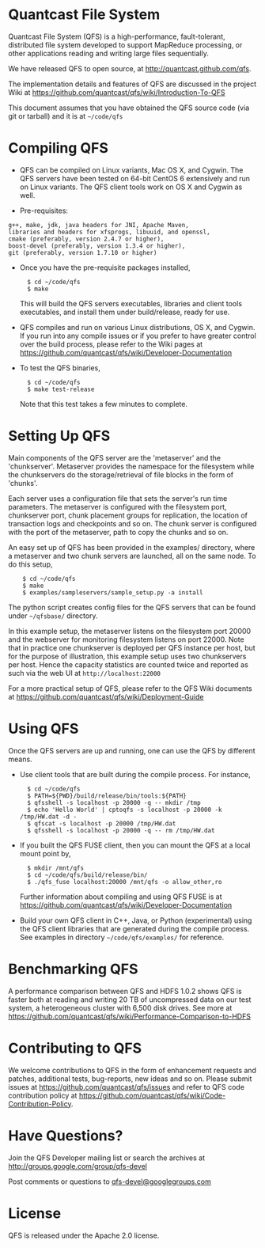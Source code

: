 Quantcast File System
=====================

Quantcast File System (QFS) is a high-performance, fault-tolerant, distributed
file system developed to support MapReduce processing, or other applications
reading and writing large files sequentially.

We have released QFS to open source, at http://quantcast.github.com/qfs.

The implementation details and features of QFS are discussed in the project
Wiki at https://github.com/quantcast/qfs/wiki/Introduction-To-QFS

This document assumes that you have obtained the QFS source code (via git or
tarball) and it is at `~/code/qfs`

Compiling QFS
=============

* QFS can be compiled on Linux variants, Mac OS X, and Cygwin. The QFS servers
  have been tested on 64-bit CentOS 6 extensively and run on Linux variants.
  The QFS client tools work on OS X and Cygwin as well.

* Pre-requisites:
```
g++, make, jdk, java headers for JNI, Apache Maven,
libraries and headers for xfsprogs, libuuid, and openssl,
cmake (preferably, version 2.4.7 or higher),
boost-devel (preferably, version 1.3.4 or higher),
git (preferably, version 1.7.10 or higher)
```

* Once you have the pre-requisite packages installed,

        $ cd ~/code/qfs
        $ make

  This will build the QFS servers executables, libraries and client
  tools executables, and install them under build/release, ready for use.

* QFS compiles and run on various Linux distributions, OS X, and Cygwin. If
  you run into any compile issues or if you prefer to have greater control
  over the build process, please refer to the Wiki pages at
  https://github.com/quantcast/qfs/wiki/Developer-Documentation

* To test the QFS binaries,

        $ cd ~/code/qfs
        $ make test-release

  Note that this test takes a few minutes to complete.


Setting Up QFS
==============

Main components of the QFS server are the 'metaserver' and the 'chunkserver'.
Metaserver provides the namespace for the filesystem while the chunkservers do
the storage/retrieval of file blocks in the form of 'chunks'.

Each server uses a configuration file that sets the server's run time
parameters. The metaserver is configured with the filesystem port, chunkserver
port, chunk placement groups for replication, the location of transaction
logs and checkpoints and so on. The chunk server is configured with the port
of the metaserver, path to copy the chunks and so on.

An easy set up of QFS has been provided in the examples/ directory, where a
metaserver and two chunk servers are launched, all on the same node. To do this
setup,

        $ cd ~/code/qfs
        $ make
        $ examples/sampleservers/sample_setup.py -a install

The python script creates config files for the QFS servers that can be found
under `~/qfsbase/` directory.

In this example setup, the metaserver listens on the filesystem port 20000 and
the webserver for monitoring filesystem listens on port 22000. Note that in
practice one chunkserver is deployed per QFS instance per host, but for the
purpose of illustration, this example setup uses two chunkservers per host.
Hence the capacity statistics are counted twice and reported as such via the
web UI at `http://localhost:22000`

For a more practical setup of QFS, please refer to the QFS Wiki documents at
https://github.com/quantcast/qfs/wiki/Deployment-Guide

Using QFS
=========

Once the QFS servers are up and running, one can use the QFS by different
means.

* Use client tools that are built during the compile process. For instance,

        $ cd ~/code/qfs
        $ PATH=${PWD}/build/release/bin/tools:${PATH}
        $ qfsshell -s localhost -p 20000 -q -- mkdir /tmp
        $ echo 'Hello World' | cptoqfs -s localhost -p 20000 -k /tmp/HW.dat -d -
        $ qfscat -s localhost -p 20000 /tmp/HW.dat
        $ qfsshell -s localhost -p 20000 -q -- rm /tmp/HW.dat

* If you built the QFS FUSE client, then you can mount the QFS at a local mount
  point by,

        $ mkdir /mnt/qfs
        $ cd ~/code/qfs/build/release/bin/
        $ ./qfs_fuse localhost:20000 /mnt/qfs -o allow_other,ro

  Further information about compiling and using QFS FUSE is at
  https://github.com/quantcast/qfs/wiki/Developer-Documentation

* Build your own QFS client in C++, Java, or Python (experimental) using the
  QFS client libraries that are generated during the compile process. See
  examples in directory `~/code/qfs/examples/` for reference.


Benchmarking QFS
================

A performance comparison between QFS and HDFS 1.0.2 shows QFS is faster both at
reading and writing 20 TB of uncompressed data on our test system,
a heterogeneous cluster with 6,500 disk drives.
See more at https://github.com/quantcast/qfs/wiki/Performance-Comparison-to-HDFS


Contributing to QFS
===================

We welcome contributions to QFS in the form of enhancement requests and patches, additional tests, bug-reports, new ideas and so on. Please submit issues at https://github.com/quantcast/qfs/issues and refer to QFS code contribution policy at https://github.com/quantcast/qfs/wiki/Code-Contribution-Policy.


Have Questions?
===============

Join the QFS Developer mailing list or search the archives at
http://groups.google.com/group/qfs-devel

Post comments or questions to qfs-devel@googlegroups.com


License
=======

QFS is released under the Apache 2.0 license.
